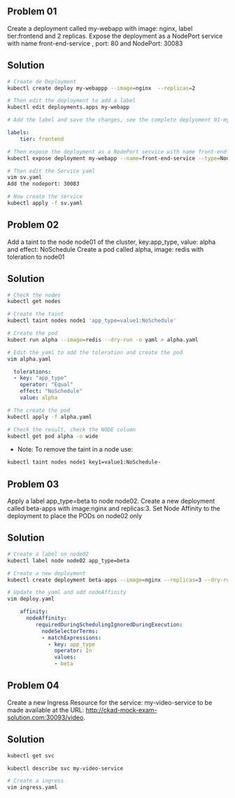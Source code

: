 ## **Problem 01**
Create a deployment called my-webapp with image: nginx, label tier:frontend and 2 replicas. Expose the deployment as a NodePort service with name front-end-service , port: 80 and NodePort: 30083

## **Solution**
```bash
# Create de Deployment
kubectl create deploy my-webappp --image=nginx  --replicas=2

# Then edit the deployment to add a label
kubectl edit deployments.apps my-webapp

# Add the label and save the changes, see the complete deplyoment 01-my-webapp.yaml
```
```yaml
labels:
    tier: frontend
```

```bash
# Then expose the deployment as a NodePort service with name front-end-service, port 80 and NodPort 30083
kubectl expose deployment my-webapp --name=front-end-service --type=NodePort --target-port=80 --port=80 --dry-run=client -o yaml > sv.yaml

# Then edit the Service yaml
vim sv.yaml
Add the nodeport: 30083

# Now create the service
kubectl apply -f sv.yaml
```
## **Problem 02**
Add a taint to the node node01 of the cluster, 
key:app_type, value: alpha and effect: NoSchedule
Create a pod called alpha, image: redis with toleration to node01

## **Solution**

```bash
# Check the nodes
kubectl get nodes

# Create the taint
kubectl taint nodes node1 'app_type=value1:NoSchedule'

# Create the pod
kubect run alpha --image=redis --dry-run -o yaml > alpha.yaml

# Edit the yaml to add the toleration and create the pod
vim alpha.yaml
```
```yaml
  tolerations:
  - key: "app_type"
    operator: "Equal"
    effect: "NoSchedule"
    value: alpha
```
```bash
# The create the pod
kubectl apply -f alpha.yaml

# Check the result, check the NODE column
kubectl get pod alpha -o wide
```

* Note: To remove the taint in a node use:
```bash
kubectl taint nodes node1 key1=value1:NoSchedule-
```


## **Problem 03**
Apply a label app_type=beta to node node02. Create a new deployment called beta-apps with image:nginx and replicas:3. Set Node Affinity to the deployment to place the PODs on node02 only



## **Solution**
```bash
# Create a label on node02
kubectl label node node02 app_type=beta

# Create a new deployment
kubectl create deployment beta-apps --image=nginx --replicas=3 --dry-run=client -o yaml > deploy.yaml

# Update the yaml and add nodeAffinity
vim deploy.yaml
```
```yaml
    affinity:
      nodeAffinity:
         requiredDuringSchedulingIgnoredDuringExecution:
           nodeSelectorTerms:
           - matchExpressions:
             - key: app_type
               operator: In
               values:
               - beta
```


## **Problem 04**
Create a new Ingress Resource for the service: my-video-service to be made available at the URL: http://ckad-mock-exam-solution.com:30093/video.


## **Solution**

```bash
kubectl get svc

kubectl describe svc my-video-service

# Create a ingress
vim ingress.yaml
 
```
